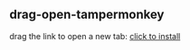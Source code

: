 ## drag-open-tampermonkey

drag the link to open a new tab:
[click to install](https://github.com/ahaoboy/drag-open-tampermonkey/releases/latest/download/main.user.js)
